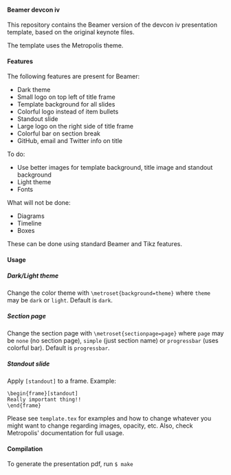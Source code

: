 #### Beamer devcon iv

This repository contains the Beamer version of the devcon iv presentation
template, based on the original keynote files.

The template uses the Metropolis theme.

#### Features

The following features are present for Beamer:
- Dark theme
- Small logo on top left of title frame
- Template background for all slides
- Colorful logo instead of item bullets
- Standout slide
- Large logo on the right side of title frame
- Colorful bar on section break
- GitHub, email and Twitter info on title

To do:
- Use better images for template background, title image and standout background
- Light theme
- Fonts
 
What will not be done:
- Diagrams
- Timeline
- Boxes

These can be done using standard Beamer and Tikz features.

#### Usage

##### Dark/Light theme
Change the color theme with `\metroset{background=theme}` where `theme` may be
`dark` or `light`. Default is `dark`.

##### Section page
Change the section page with `\metroset{sectionpage=page}` where `page` may be
`none` (no section page), `simple` (just section name) or `progressbar` (uses
colorful bar). Default is `progressbar`.

##### Standout slide
Apply `[standout]` to a frame. Example:
```
\begin{frame}[standout]
Really important thing!!
\end{frame}
```

Please see `template.tex` for examples and how to change whatever you might
want to change regarding images, opacity, etc.
Also, check Metropolis' documentation for full usage.

#### Compilation

To generate the presentation pdf, run
`$ make`

